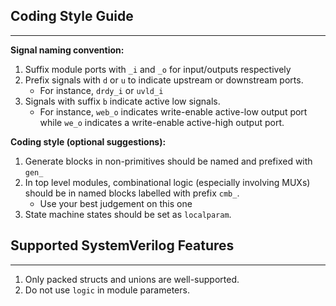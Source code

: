 ## Coding Style Guide
---

**Signal naming convention:**

1. Suffix module ports with `_i` and `_o` for input/outputs respectively
2. Prefix signals with `d` or `u` to indicate upstream or downstream ports.
    - For instance, `drdy_i` or `uvld_i`
3. Signals with suffix `b` indicate active low signals.
    - For instance, `web_o` indicates write-enable active-low output port while `we_o` indicates a write-enable active-high output port.
 
**Coding style (optional suggestions):**

1. Generate blocks in non-primitives should be named and prefixed with `gen_`
2. In top level modules, combinational logic (especially involving MUXs) should be in named blocks labelled with prefix `cmb_`.
    - Use your best judgement on this one
3. State machine states should be set as `localparam`.

## Supported SystemVerilog Features
---

1. Only packed structs and unions are well-supported.
2. Do not use `logic` in module parameters.

